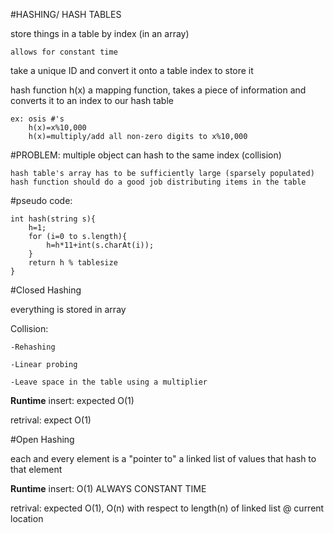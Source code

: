 #HASHING/ HASH TABLES

store things in a table by index (in an array)

	allows for constant time

take a unique ID and convert it onto a table index to store it

hash function h(x) a mapping function, takes a piece of information and converts it to an index to our hash table

	ex: osis #'s
		h(x)=x%10,000
		h(x)=multiply/add all non-zero digits to x%10,000

#PROBLEM: multiple object can hash to the same index (collision)

	hash table's array has to be sufficiently large (sparsely populated)
	hash function should do a good job distributing items in the table

#pseudo code:

	int hash(string s){
		h=1;
		for (i=0 to s.length){
			h=h*11+int(s.charAt(i));
		}
		return h % tablesize
	}
	
#Closed Hashing 

everything is stored in array

Collision:

	-Rehashing

	-Linear probing
	
	-Leave space in the table using a multiplier
	
<b>Runtime</b>
insert: expected O(1)

retrival: expect O(1)

#Open Hashing

each and every element is a "pointer to" a linked list of values that hash to that element

<b>Runtime</b>
insert: O(1) ALWAYS CONSTANT TIME

retrival: expected O(1), O(n) with respect to length(n) of linked list @ current location
